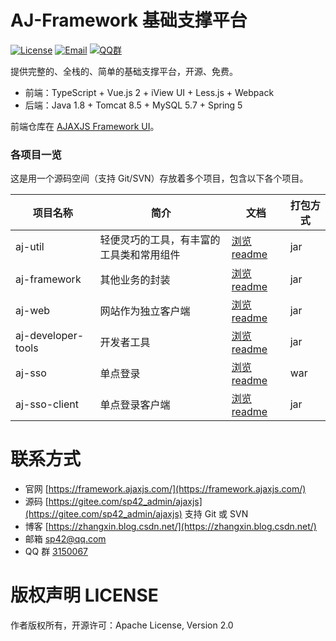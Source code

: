
# AJ-Framework 基础支撑平台

[![License](https://img.shields.io/badge/license-Apache--2.0-green.svg?longCache=true&style=flat)](http://www.apache.org/licenses/LICENSE-2.0.txt)
[![Email](https://img.shields.io/badge/Contact--me-Email-orange.svg)](mailto:sp42@qq.com)
[![QQ群](https://framework.ajaxjs.com/static/qq.svg)](https://shang.qq.com/wpa/qunwpa?idkey=3877893a4ed3a5f0be01e809e7ac120e346102bd550deb6692239bb42de38e22) 


提供完整的、全栈的、简单的基础支撑平台，开源、免费。

- 前端：TypeScript + Vue.js 2 + iView UI + Less.js + Webpack
- 后端：Java 1.8 + Tomcat 8.5 + MySQL 5.7 + Spring 5

前端仓库在 [AJAXJS Framework UI](https://gitee.com/sp42_admin/aj-framework-ui)。

### 各项目一览

这是用一个源码空间（支持 Git/SVN）存放着多个项目，包含以下各个项目。

|项目名称|简介|文档|打包方式|
|------|-----|----|------|
|aj-util|轻便灵巧的工具，有丰富的工具类和常用组件|[浏览 readme](aj-base)|jar|
|aj-framework|其他业务的封装|[浏览 readme](aj-framework)|jar|
|aj-web|网站作为独立客户端|[浏览 readme](aj-web)|jar|
|aj-developer-tools |开发者工具|[浏览 readme](aj-developer-tools)|jar|
|aj-sso |单点登录|[浏览 readme](aj-sso)|war|
|aj-sso-client |单点登录客户端|[浏览 readme](aj-sso-client)|jar|


# 联系方式
- 官网 [https://framework.ajaxjs.com/](https://framework.ajaxjs.com/) 
- 源码 [https://gitee.com/sp42_admin/ajaxjs](https://gitee.com/sp42_admin/ajaxjs) 支持 Git 或 SVN
- 博客 [https://zhangxin.blog.csdn.net/](https://zhangxin.blog.csdn.net/) 
- 邮箱 sp42@qq.com
- QQ 群 [3150067](//shang.qq.com/wpa/qunwpa?idkey=99415d164e2c776567c9370cc5b0bde26f4e2e7c5068978a24d1fe7c976ace93)

# 版权声明 LICENSE
作者版权所有，开源许可：Apache License, Version 2.0